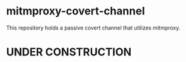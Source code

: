 # mitmproxy-covert-channel
This repository holds a passive covert channel that utilizes mitmproxy.
# UNDER CONSTRUCTION #
